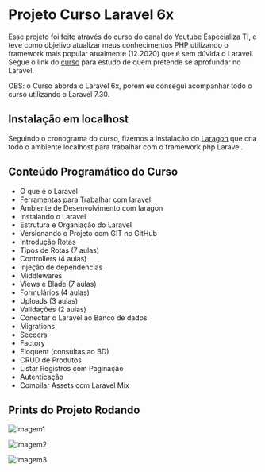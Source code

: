 # Projeto Curso Laravel 6x

Esse projeto foi feito através do curso do canal do Youtube Especializa TI, e teve como objetivo atualizar meus conhecimentos PHP utilizando o framework mais popular atualmente (12.2020) que é sem dúvida o Laravel. Segue o link do [curso](https://www.youtube.com/watch?v=fCR6ogiPopU&list=PLVSNL1PHDWvQBtcH_4VR82Dg-aFiVOZBY) para estudo de quem pretende se aprofundar no Laravel.

OBS: o Curso aborda o Laravel 6x, porém eu consegui acompanhar todo o curso utilizando o Laravel 7.30.

## Instalação em localhost

Seguindo o cronograma do curso, fizemos a instalação do [Laragon](https://laragon.org/) que cria todo o ambiente localhost para trabalhar com o framework php Laravel.

## Conteúdo Programático do Curso
- O que é o Laravel
- Ferramentas para Trabalhar com laravel
- Ambiente de Desenvolvimento com laragon
- Instalando o Laravel
- Estrutura e Organiação do Laravel
- Versionando o Projeto com GIT no GitHub
- Introdução Rotas
- Tipos de Rotas (7 aulas)
- Controllers (4 aulas)
- Injeção de dependencias
- Middlewares
- Views e Blade (7 aulas)
- Formulários (4 aulas)
- Uploads (3 aulas)
- Validações (2 aulas)
- Conectar o Laravel ao Banco de dados
- Migrations
- Seeders
- Factory
- Eloquent (consultas ao BD)
- CRUD de Produtos
- Listar Registros com Paginação
- Autenticação
- Compilar Assets com Laravel Mix


## Prints do Projeto Rodando

![Imagem1](https://user-images.githubusercontent.com/24830257/102820984-f21b9400-43b4-11eb-80ec-fe7ab3f795c3.png)

![Imagem2](https://user-images.githubusercontent.com/24830257/102821041-1aa38e00-43b5-11eb-80f1-b90e2f54fce3.png)

![Imagem3](https://user-images.githubusercontent.com/24830257/102821147-58a0b200-43b5-11eb-89fb-dded0c984ffa.png)

